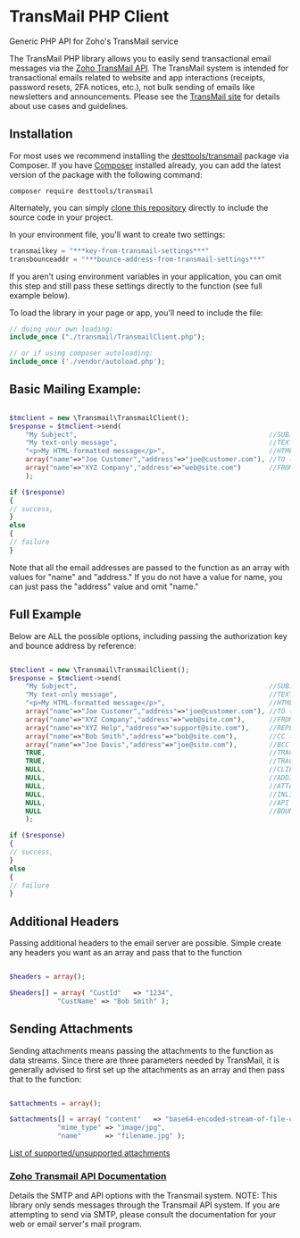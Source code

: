 # TransMail PHP Client

Generic PHP API for Zoho's TransMail service

The TransMail PHP library allows you to easily send transactional email messages via the [Zoho TransMail API](https://www.zoho.com/transmail/). 
The TransMail system is intended for transactional emails related to website and app interactions (receipts, password resets, 2FA notices, etc.), not bulk sending of emails like newsletters and announcements. 
Please see the [TransMail site](https://www.zoho.com/transmail/) for details about use cases and guidelines.


## Installation
For most uses we recommend installing the [desttools/transmail](https://packagist.org/packages/desttools/transmail) package via Composer. If you have [Composer](https://getcomposer.org) installed already, you can add the latest version of the package with the following command:
```
composer require desttools/transmail
```

Alternately, you can simply [clone this repository](https://github.com/desttools/transmail.git) directly to include the source code in your project.

In your environment file, you'll want to create two settings:

```PHP
transmailkey = "***key-from-transmail-settings***"
transbounceaddr = "***bounce-address-from-transmail-settings***"
```

If you aren't using environment variables in your application, you can omit this step and still pass these settings directly to the function (see full example below).

To load the library in your page or app, you'll need to include the file:

```PHP 
// doing your own loading:
include_once ("./transmail/TransmailClient.php");

// or if using composer autoloading: 
include_once ('./vendor/autoload.php'); 

```

## Basic Mailing Example:

```PHP 

$tmclient = new \Transmail\TransmailClient();
$response = $tmclient->send(
	"My Subject",                                                //SUBJECT (string, required)
	"My text-only message",                                      //TEXT MSG, NULL IF sending HTML (string, required)
	"<p>My HTML-formatted message</p>",                          //HTML MSG, NULL if sending TEXT (string, required)
	array("name"=>"Joe Customer","address"=>"joe@customer.com"), //TO (array, required)
	array("name"=>"XYZ Company","address"=>"web@site.com")       //FROM (array, required)
	);

if ($response)
{
// success, 
} 
else 
{
// failure
}

```

Note that all the email addresses are passed to the function as an array with values for "name" and "address." If you do not have a value for name, you can just pass the "address" value and omit "name."

## Full Example

Below are ALL the possible options, including passing the authorization key and bounce address by reference:

```PHP 

$tmclient = new \Transmail\TransmailClient();
$response = $tmclient->send(
	"My Subject",                                                //SUBJECT (string, required)
	"My text-only message",                                      //TEXT MSG, NULL IF sending HTML (string, required)
	"<p>My HTML-formatted message</p>",                          //HTML MSG, NULL if sending TEXT (string, required)
	array("name"=>"Joe Customer","address"=>"joe@customer.com"), //TO (array, required)
	array("name"=>"XYZ Company","address"=>"web@site.com"),      //FROM (array, required)
	array("name"=>"XYZ Help","address"=>"support@site.com"),     //REPLY TO (array, optional)
	array("name"=>"Bob Smith","address"=>"bob@site.com"),        //CC (array, optional)
	array("name"=>"Joe Davis","address"=>"joe@site.com"),        //BCC (array, optional)
	TRUE,                                                        //TRACK CLICKS, TRUE by default (boolean, optional)
	TRUE,                                                        //TRACK OPENS, TRUE by default (boolean, optional)
	NULL,                                                        //CLIENT ACCOUT ID (string, optional)
	NULL,                                                        //ADDITIONAL MIME HEADERS (array, optional)
	NULL,                                                        //ATTACHMENTS (array, optional)
	NULL,                                                        //INLINE IMAGES (array, optional)
	NULL,                                                        //API KEY (string, required if not set as ENV var)
	NULL                                                         //BOUNCE ADDRESS (string, required if not ENV var)
	);

if ($response)
{
// success, 
} 
else 
{
// failure
}

```

## Additional Headers

Passing additional headers to the email server are possible. Simple create any headers you want as an array and pass that to the function

```PHP 

$headers = array();

$headers[] = array( "CustId"   => "1234",
		    "CustName" => "Bob Smith" );

```

## Sending Attachments

Sending attachments means passing the attachments to the function as data streams. Since there are three parameters needed by TransMail, it is generally advised to first set up the attachments as an array and then pass that to the function:

```PHP 

$attachments = array();

$attachments[] = array( "content"   => "base64-encoded-stream-of-file-content",
			"mime_type" => "image/jpg",
			"name"      => "filename.jpg" );


```
[List of supported/unsupported attachments](https://www.zoho.com/transmail/help/file-cache.html#alink-un-sup-for)


### [Zoho Transmail API Documentation](https://www.zoho.com/transmail/help/smtp-api.html)
Details the SMTP and API options with the Transmail system. NOTE: This library only sends messages through the Transmail API system. If you are attempting to send via SMTP, please consult the documentation for your web or email server's mail program.
